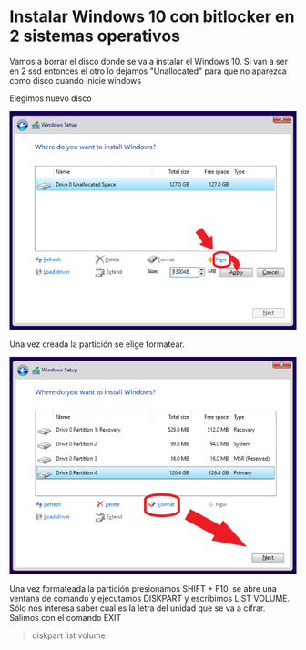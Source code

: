 # Instalar Windows 10 con bitlocker en 2 sistemas operativos

Vamos a borrar el disco donde se va a instalar el Windows 10. Si van a ser en 2 ssd entonces el otro lo dejamos "Unallocated" para que no aparezca como disco cuando inicie windows

Elegimos nuevo disco

![Install](/1.png)

Una vez creada la partición se elige formatear.

![Install](/2.png)

Una vez formateada la partición presionamos SHIFT + F10, se abre una ventana de comando y ejecutamos DISKPART y escribimos LIST VOLUME. Sólo nos interesa saber cual es la letra del unidad que se va a cifrar. Salimos con el comando EXIT

> diskpart
> list volume
